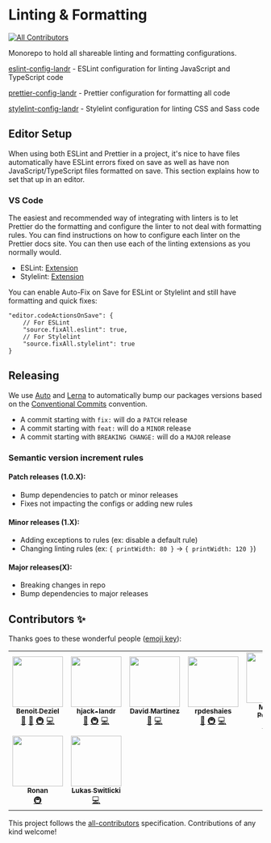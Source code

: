 # Linting & Formatting

<!-- ALL-CONTRIBUTORS-BADGE:START - Do not remove or modify this section -->
[![All Contributors](https://img.shields.io/badge/all_contributors-9-orange.svg?style=flat-square)](#contributors-)
<!-- ALL-CONTRIBUTORS-BADGE:END -->

Monorepo to hold all shareable linting and formatting configurations.

[eslint-config-landr](./packages/eslint-config-landr) - ESLint configuration for linting JavaScript and TypeScript code

[prettier-config-landr](./packages/prettier-config-landr) - Prettier configuration for formatting all code

[stylelint-config-landr](./packages/stylelint-config-landr) - Stylelint configuration for linting CSS and Sass code


## Editor Setup

When using both ESLint and Prettier in a project, it's nice to have files automatically have ESLint errors fixed on save as well as have non JavaScript/TypeScript files formatted on save. This section explains how to set that up in an editor.

### VS Code

The easiest and recommended way of integrating with linters is to let Prettier do the formatting and configure the linter to not deal with formatting rules. You can find instructions on how to configure each linter on the Prettier docs site. You can then use each of the linting extensions as you normally would.

- ESLint: [Extension](https://marketplace.visualstudio.com/items?itemName=dbaeumer.vscode-eslint)
- Stylelint: [Extension](https://marketplace.visualstudio.com/items?itemName=stylelint.vscode-stylelint)

You can enable Auto-Fix on Save for ESLint or Stylelint and still have formatting and quick fixes:

```
"editor.codeActionsOnSave": {
    // For ESLint
    "source.fixAll.eslint": true,
    // For Stylelint
    "source.fixAll.stylelint": true
}
```

## Releasing

We use [Auto](https://intuit.github.io/auto/) and [Lerna](https://lerna.js.org/) to automatically bump our packages versions based on the [Conventional Commits](https://www.conventionalcommits.org/) convention. 

- A commit starting with `fix:` will do a `PATCH` release
- A commit starting with `feat:` will do a `MINOR` release
- A commit starting with `BREAKING CHANGE:` will do a `MAJOR` release


### Semantic version increment rules

#### Patch releases (1.0.X):

- Bump dependencies to patch or minor releases
- Fixes not impacting the configs or adding new rules

#### Minor releases (1.X):

- Adding exceptions to rules (ex: disable a default rule)
- Changing linting rules (ex: `{ printWidth: 80 }` -> `{ printWidth: 120 }`)

#### Major releases(X):

- Breaking changes in repo
- Bump dependencies to major releases

## Contributors ✨

Thanks goes to these wonderful people ([emoji key](https://allcontributors.org/docs/en/emoji-key)):

<!-- ALL-CONTRIBUTORS-LIST:START - Do not remove or modify this section -->
<!-- prettier-ignore-start -->
<!-- markdownlint-disable -->
<table>
  <tr>
    <td align="center"><a href="http://benoitdeziel.com"><img src="https://avatars1.githubusercontent.com/u/537043?v=4?s=100" width="100px;" alt=""/><br /><sub><b>Benoit Deziel</b></sub></a><br /><a href="#maintenance-benoitdeziel" title="Maintenance">🚧</a> <a href="https://github.com/LandrAudio/linting-and-formatting/commits?author=benoitdeziel" title="Documentation">📖</a> <a href="#infra-benoitdeziel" title="Infrastructure (Hosting, Build-Tools, etc)">🚇</a> <a href="https://github.com/LandrAudio/linting-and-formatting/commits?author=benoitdeziel" title="Code">💻</a></td>
    <td align="center"><a href="https://github.com/hjack-landr"><img src="https://avatars2.githubusercontent.com/u/57115379?v=4?s=100" width="100px;" alt=""/><br /><sub><b>hjack-landr</b></sub></a><br /><a href="#maintenance-hjack-landr" title="Maintenance">🚧</a> <a href="#infra-hjack-landr" title="Infrastructure (Hosting, Build-Tools, etc)">🚇</a> <a href="https://github.com/LandrAudio/linting-and-formatting/commits?author=hjack-landr" title="Code">💻</a></td>
    <td align="center"><a href="https://github.com/davidmartinezmarin"><img src="https://avatars3.githubusercontent.com/u/954888?v=4?s=100" width="100px;" alt=""/><br /><sub><b>David Martinez</b></sub></a><br /><a href="#maintenance-davidmartinezmarin" title="Maintenance">🚧</a> <a href="https://github.com/LandrAudio/linting-and-formatting/commits?author=davidmartinezmarin" title="Code">💻</a></td>
    <td align="center"><a href="https://github.com/RPDeshaies"><img src="https://avatars0.githubusercontent.com/u/6224111?v=4?s=100" width="100px;" alt=""/><br /><sub><b>rpdeshaies</b></sub></a><br /><a href="https://github.com/LandrAudio/linting-and-formatting/commits?author=RPDeshaies" title="Documentation">📖</a> <a href="#infra-RPDeshaies" title="Infrastructure (Hosting, Build-Tools, etc)">🚇</a> <a href="https://github.com/LandrAudio/linting-and-formatting/commits?author=RPDeshaies" title="Code">💻</a></td>
    <td align="center"><a href="https://github.com/MPeloquin"><img src="https://avatars.githubusercontent.com/u/755469?v=4?s=100" width="100px;" alt=""/><br /><sub><b>Maxime Péloquin</b></sub></a><br /><a href="https://github.com/LandrAudio/linting-and-formatting/commits?author=MPeloquin" title="Code">💻</a> <a href="#infra-MPeloquin" title="Infrastructure (Hosting, Build-Tools, etc)">🚇</a></td>
    <td align="center"><a href="https://github.com/ardeois"><img src="https://avatars.githubusercontent.com/u/1867939?v=4?s=100" width="100px;" alt=""/><br /><sub><b>Corentin Ardeois</b></sub></a><br /><a href="https://github.com/LandrAudio/linting-and-formatting/commits?author=ardeois" title="Documentation">📖</a> <a href="https://github.com/LandrAudio/linting-and-formatting/commits?author=ardeois" title="Code">💻</a></td>
    <td align="center"><a href="https://github.com/vbeausoleil"><img src="https://avatars.githubusercontent.com/u/10699482?v=4?s=100" width="100px;" alt=""/><br /><sub><b>vbeausoleil</b></sub></a><br /><a href="#infra-vbeausoleil" title="Infrastructure (Hosting, Build-Tools, etc)">🚇</a> <a href="https://github.com/LandrAudio/linting-and-formatting/commits?author=vbeausoleil" title="Code">💻</a></td>
  </tr>
  <tr>
    <td align="center"><a href="https://github.com/Ronan-Landr"><img src="https://avatars.githubusercontent.com/u/146753775?v=4?s=100" width="100px;" alt=""/><br /><sub><b>Ronan</b></sub></a><br /><a href="#infra-Ronan-Landr" title="Infrastructure (Hosting, Build-Tools, etc)">🚇</a></td>
    <td align="center"><a href="https://github.com/szum"><img src="https://avatars.githubusercontent.com/u/4643606?v=4?s=100" width="100px;" alt=""/><br /><sub><b>Lukas Switlicki</b></sub></a><br /><a href="https://github.com/LandrAudio/linting-and-formatting/commits?author=szum" title="Code">💻</a></td>
  </tr>
</table>

<!-- markdownlint-restore -->
<!-- prettier-ignore-end -->

<!-- ALL-CONTRIBUTORS-LIST:END -->

This project follows the [all-contributors](https://github.com/all-contributors/all-contributors) specification. Contributions of any kind welcome!
